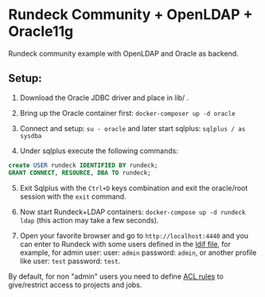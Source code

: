 # Rundeck Community + OpenLDAP + Oracle11g

Rundeck community example with OpenLDAP and Oracle as backend.

## Setup:

1) Download the Oracle JDBC driver and place in lib/ .

2) Bring up the Oracle container first: `docker-composer up -d oracle`

3) Connect and setup: `su - oracle` and later start sqlplus: `sqlplus / as sysdba`

4) Under sqlplus execute the following commands:

```sql
create USER rundeck IDENTIFIED BY rundeck;
GRANT CONNECT, RESOURCE, DBA TO rundeck;
```

5) Exit Sqlplus with the `Ctrl+D` keys combination and exit the oracle/root session with the `exit` command.

6) Now start Rundeck+LDAP containers: `docker-compose up -d rundeck ldap` (this action may take a few seconds).

7) Open your favorite browser and go to `http://localhost:4440` and you can enter to Rundeck with some users defined in the [ldif file](https://github.com/rundeck/docker-zoo/blob/master/ldap/ldif/50-bootstrap.ldif), for example, for admin user: user: `admin` password: `admin`, or another profile like user: `test` password: `test`.

By default, for non "admin" users you need to define [ACL rules](https://docs.rundeck.com/docs/manual/document-format-reference/aclpolicy-v10.html#aclpolicy) to give/restrict access to projects and jobs.
